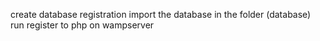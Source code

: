 create database registration
import the database in the folder (database)
run register to php on wampserver
